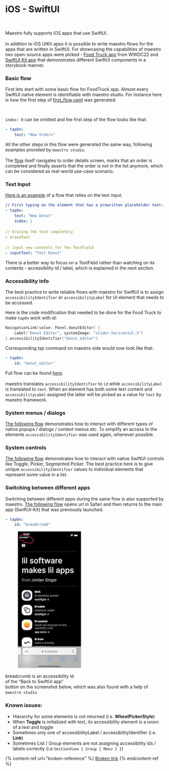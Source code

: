 # iOS - SwiftUI

<figure><img src="../.gitbook/assets/swiftui.png" alt=""><figcaption></figcaption></figure>

Maestro fully supports iOS apps that use SwiftUI.\
\
In addition to iOS UIKit apps it is possible to write maestro flows for the apps that are written in SwiftUI. For showcasing the capabilities of maestro two open-source apps were picked - [Food Truck app](https://github.com/artem888/sample-food-truck) from WWDC22 and [SwiftUI Kit app](https://github.com/artem888/SwiftUI-Kit) that demonstrates different SwiftUI components in a storybook manner.

### Basic flow

First lets start with some basic flow for FoodTruck app. Almost every SwiftUI native element is identifiable with maestro studio. For instance here is how the first step of [first\_flow.yaml](https://github.com/artem888/sample-food-truck/blob/main/.mobiledev/first\_flow.yaml) was generated:

<figure><img src="../.gitbook/assets/Screenshot 2023-01-12 at 21.48.45.png" alt=""><figcaption></figcaption></figure>

`index: 0` can be omitted and the first step of the flow looks like that:

```yaml
- tapOn:
    text: "New Orders"
```

All the other steps in this flow were generated the same way, following examples provided by `maestro studio`. \
\
The [flow](https://github.com/artem888/sample-food-truck/blob/main/.mobiledev/text\_input.yaml) itself navigates to order details screen, marks that an order is completed and finally asserts that the order is not in the list anymore, which can be considered as real-world use-case scenario.

### Text Input

[Here is an example](https://github.com/artem888/sample-food-truck/blob/main/.mobiledev/text\_input.yaml) of a flow that relies on the text input.

```yaml
// First typing on the element that has a prewritten placeholder text:
- tapOn:
    text: "New Donut"
    index: 1

// Erasing the text completely
- eraseText

// input new contents for the TextField
- inputText: "Test Donut"
```

There is a better way to focus on a TextField rather than watching on its contents - accessibility id / label, which is explained in the next section.

### Accessibility info

The best practice to write reliable flows with maestro for SwiftUI is to assign `accessibilityIdentifier` or `accessibilityLabel` for UI element that needs to be accessed.

Here is the code modification that needed to be done for the Food Truck to make `tapOn` work with id:

```swift
NavigationLink(value: Panel.donutEditor) {
	Label("Donut Editor", systemImage: "slider.horizontal.3")
}.accessibilityIdentifier("donut_editor")
```

Corresponding tap command on maestro side would now look like that:

```yaml
- tapOn:
    id: "donut_editor"
```

Full flow can be found [here](https://github.com/artem888/sample-food-truck/blob/main/.mobiledev/accessibility\_label.yaml).\
\
maestro translates `accessibilityIdentifier` to `id` while `accessibilityLabel` is translated to `text`. When an element has both some text content and `accessibilityLabel` assigned the latter will be picked as a value for `text` by maestro framework.

### System menus / dialogs

[The following flow](https://github.com/artem888/SwiftUI-Kit/blob/master/.mobiledev/buttons.yaml) demonstrates how to interact with different types of native popups / dialogs / context menus etc. To simplify an access to the elements `accessibilityIdentifier` was used again, whenever possible.

### System controls

[The following flow](https://github.com/artem888/SwiftUI-Kit/blob/master/.mobiledev/controls.yaml) demonstrates how to interact with native SwiftUI controls like Toggle, Picker, Segmented Picker. The best practice here is to give unique `accessibilityIdentifier` values to individual elements that represent some value in a list.

### Switching between different apps

Switching between different apps during the same flow is also supported by maestro. [The following flow](https://github.com/artem888/SwiftUI-Kit/blob/master/.mobiledev/link.yaml) opens url in Safari and then returns to the main app (SwiftUI-Kit) that was previously launched.

```yaml
- tapOn:
    id: "breadcrumb"
```

<div align="left">

<figure><img src="../.gitbook/assets/Simulator Screen Shot - iPhone 14 - 2023-01-12 at 22.31.14 (2) (1).png" alt=""><figcaption></figcaption></figure>

</div>

breadcrumb is an accessibility id \
of the “Back to SwiftUI app” \
button on the screenshot below, which was also found with a help of `maestro studio`

### Known issues:

* Hierarchy for some elements is not returned (i.e. **WheelPickerStyle**)
* When **Toggle** is initialized with text, its accessibility element is a union of a text and toggle
* Sometimes only one of accessibilityLabel / accessibilityIdentifier (i.e. **Link**)
* Sometimes List / Group elements are not assigning accessibility ids / labels correctly (i.e `SectionView { Group { Menu } }`)

{% content-ref url="broken-reference" %}
[Broken link](broken-reference)
{% endcontent-ref %}
